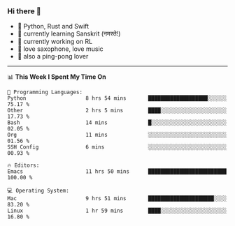 ### Hi there 👋

- 📙 Python, Rust and Swift
- 🌱 currently learning Sanskrit (नमस्ते!)
- 🔭 currently working on RL
- 🎷 love saxophone, love music
- 🏓 also a ping-pong lover

<!--
**ZiqinGong/ZiqinGong** is a ✨ _special_ ✨ repository because its `README.md` (this file) appears on your GitHub profile.

Here are some ideas to get you started:

- 🔭 I’m currently working on ...
- 🌱 I’m currently learning ...
- 👯 I’m looking to collaborate on ...
- 🤔 I’m looking for help with ...
- 💬 Ask me about ...
- 📫 gongzq0301@sjtu.edu.cn
- 😄 Pronouns: ...
- ⚡ Fun fact: ...
-->

---

<!--START_SECTION:waka-->
📊 **This Week I Spent My Time On** 

```text
💬 Programming Languages: 
Python                   8 hrs 54 mins       ███████████████████░░░░░░   75.17 % 
Other                    2 hrs 5 mins        ████░░░░░░░░░░░░░░░░░░░░░   17.73 % 
Bash                     14 mins             █░░░░░░░░░░░░░░░░░░░░░░░░   02.05 % 
Org                      11 mins             ░░░░░░░░░░░░░░░░░░░░░░░░░   01.56 % 
SSH Config               6 mins              ░░░░░░░░░░░░░░░░░░░░░░░░░   00.93 % 

🔥 Editors: 
Emacs                    11 hrs 50 mins      █████████████████████████   100.00 % 

💻 Operating System: 
Mac                      9 hrs 51 mins       █████████████████████░░░░   83.20 % 
Linux                    1 hr 59 mins        ████░░░░░░░░░░░░░░░░░░░░░   16.80 % 
```


<!--END_SECTION:waka-->
